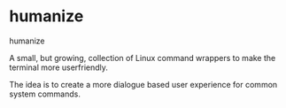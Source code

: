 # humanize
humanize

A small, but growing, collection of Linux command wrappers to make the terminal more userfriendly.

The idea is to create a more dialogue based user experience for common system commands.

